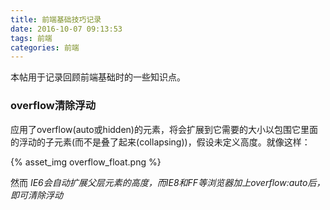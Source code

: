 ```yaml
---
title: 前端基础技巧记录
date: 2016-10-07 09:13:53
tags: 前端
categories: 前端
---
```


本帖用于记录回顾前端基础时的一些知识点。

### overflow清除浮动

应用了overflow(auto或hidden)的元素，将会扩展到它需要的大小以包围它里面的浮动的子元素(而不是叠了起来(collapsing))，假设未定义高度。就像这样：

{% asset_img overflow_float.png  %}

然而 *IE6会自动扩展父层元素的高度，而IE8和FF等浏览器加上overflow:auto后，即可清除浮动*